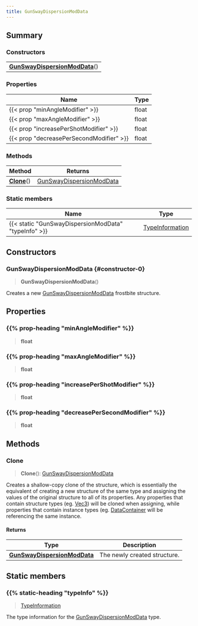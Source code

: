 ```yaml
---
title: GunSwayDispersionModData
---
```



## Summary
### Constructors
| |
| ----------- |
| **[GunSwayDispersionModData](#constructor-0)**() |

### Properties
| Name | Type |
| ---- | ---- |
| {{< prop "minAngleModifier" >}} | float |
| {{< prop "maxAngleModifier" >}} | float |
| {{< prop "increasePerShotModifier" >}} | float |
| {{< prop "decreasePerSecondModifier" >}} | float |

### Methods
| Method | Returns |
| ------ | ---- |
| **[Clone](#clone)**() | [GunSwayDispersionModData](/vext/ref/fb/gunswaydispersionmoddata) |

### Static members
| Name | Type |
| ---- | ---- |
| {{< static "GunSwayDispersionModData" "typeInfo" >}} | [TypeInformation](/vext/ref/shared/class/typeinformation) |

## Constructors
### GunSwayDispersionModData {#constructor-0}
> **GunSwayDispersionModData**()

Creates a new [GunSwayDispersionModData](/vext/ref/fb/gunswaydispersionmoddata) frostbite structure.

## Properties
### {{% prop-heading "minAngleModifier" %}}
> **float**

### {{% prop-heading "maxAngleModifier" %}}
> **float**

### {{% prop-heading "increasePerShotModifier" %}}
> **float**

### {{% prop-heading "decreasePerSecondModifier" %}}
> **float**

## Methods
### Clone
> **Clone**(): [GunSwayDispersionModData](/vext/ref/fb/gunswaydispersionmoddata)

Creates a shallow-copy clone of the structure, which is essentially the equivalent of creating a new structure of the same type and assigning the values of the original structure to all of its properties. Any properties that contain structure types (eg. [Vec3](/vext/ref/shared/class/vec3)) will be cloned when assigning, while properties that contain instance types (eg. [DataContainer](/vext/ref/shared/class/datacontainer) will be referencing the same instance.

#### Returns
| Type | Description |
| ---- | ----------- |
| **[GunSwayDispersionModData](/vext/ref/fb/gunswaydispersionmoddata)** | The newly created structure. |

## Static members
### {{% static-heading "typeInfo" %}}
> [TypeInformation](/vext/ref/shared/class/typeinformation)

The type information for the [GunSwayDispersionModData](/vext/ref/fb/gunswaydispersionmoddata) type.

